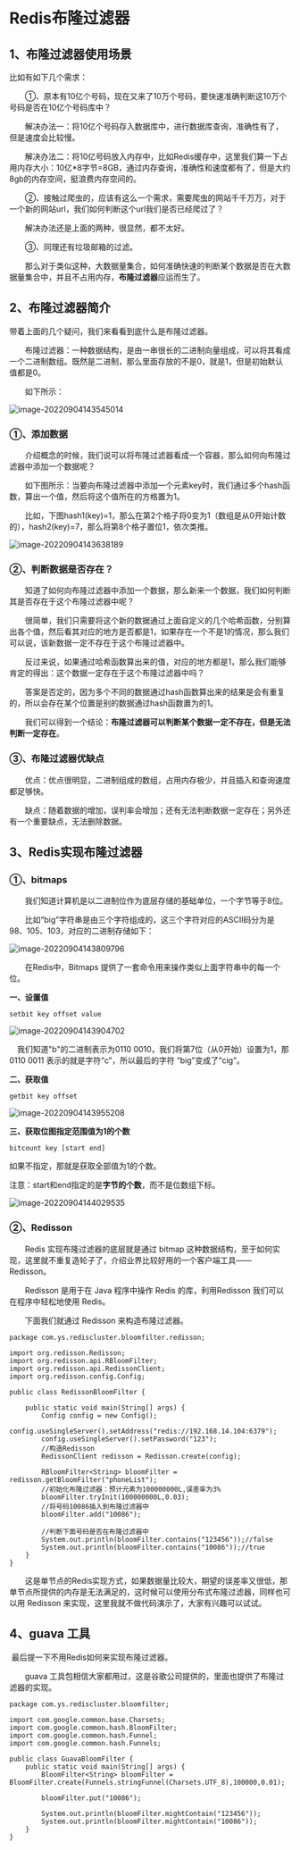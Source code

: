 # Redis布隆过滤器

## 1、布隆过滤器使用场景

比如有如下几个需求：

　　①、原本有10亿个号码，现在又来了10万个号码，要快速准确判断这10万个号码是否在10亿个号码库中？

　　解决办法一：将10亿个号码存入数据库中，进行数据库查询，准确性有了，但是速度会比较慢。

　　解决办法二：将10亿号码放入内存中，比如Redis缓存中，这里我们算一下占用内存大小：10亿*8字节=8GB，通过内存查询，准确性和速度都有了，但是大约8gb的内存空间，挺浪费内存空间的。

　　②、接触过爬虫的，应该有这么一个需求，需要爬虫的网站千千万万，对于一个新的网站url，我们如何判断这个url我们是否已经爬过了？

　　解决办法还是上面的两种，很显然，都不太好。

　　③、同理还有垃圾邮箱的过滤。

　　那么对于类似这种，大数据量集合，如何准确快速的判断某个数据是否在大数据量集合中，并且不占用内存，**布隆过滤器**应运而生了。

## 2、布隆过滤器简介

带着上面的几个疑问，我们来看看到底什么是布隆过滤器。

　　布隆过滤器：一种数据结构，是由一串很长的二进制向量组成，可以将其看成一个二进制数组。既然是二进制，那么里面存放的不是0，就是1，但是初始默认值都是0。

　　如下所示：

 ![image-20220904143545014](pictures/12.Redis的布隆过滤器.assets/image-20220904143545014.png)

### **①、添加数据**

　　介绍概念的时候，我们说可以将布隆过滤器看成一个容器，那么如何向布隆过滤器中添加一个数据呢？

　　如下图所示：当要向布隆过滤器中添加一个元素key时，我们通过多个hash函数，算出一个值，然后将这个值所在的方格置为1。

　　比如，下图hash1(key)=1，那么在第2个格子将0变为1（数组是从0开始计数的），hash2(key)=7，那么将第8个格子置位1，依次类推。

 ![image-20220904143638189](pictures/12.Redis的布隆过滤器.assets/image-20220904143638189.png)

### **②、判断数据是否存在？**

　　知道了如何向布隆过滤器中添加一个数据，那么新来一个数据，我们如何判断其是否存在于这个布隆过滤器中呢？

　　很简单，我们只需要将这个新的数据通过上面自定义的几个哈希函数，分别算出各个值，然后看其对应的地方是否都是1，如果存在一个不是1的情况，那么我们可以说，该新数据一定不存在于这个布隆过滤器中。

　　反过来说，如果通过哈希函数算出来的值，对应的地方都是1，那么我们能够肯定的得出：这个数据一定存在于这个布隆过滤器中吗？

　　答案是否定的，因为多个不同的数据通过hash函数算出来的结果是会有重复的，所以会存在某个位置是别的数据通过hash函数置为的1。

　　我们可以得到一个结论：**布隆过滤器可以判断某个数据一定不存在，但是无法判断一定存在**。

### **③、布隆过滤器优缺点**

　　优点：优点很明显，二进制组成的数组，占用内存极少，并且插入和查询速度都足够快。

　　缺点：随着数据的增加，误判率会增加；还有无法判断数据一定存在；另外还有一个重要缺点，无法删除数据。

## 3、Redis实现布隆过滤器

### ①、bitmaps

　　我们知道计算机是以二进制位作为底层存储的基础单位，一个字节等于8位。

　　比如“big”字符串是由三个字符组成的，这三个字符对应的ASCII码分为是98、105、103，对应的二进制存储如下：

 ![image-20220904143809796](pictures/12.Redis的布隆过滤器.assets/image-20220904143809796.png)

　　在Redis中，Bitmaps 提供了一套命令用来操作类似上面字符串中的每一个位。

**一、设置值**

```
setbit key offset value
```

 ![image-20220904143904702](pictures/12.Redis的布隆过滤器.assets/image-20220904143904702.png)

 　我们知道"b"的二进制表示为0110 0010，我们将第7位（从0开始）设置为1，那0110 0011 表示的就是字符“c”，所以最后的字符 “big”变成了“cig”。

**二、获取值**

```
getbit key offset
```

 ![image-20220904143955208](pictures/12.Redis的布隆过滤器.assets/image-20220904143955208.png)

**三、获取位图指定范围值为1的个数**

```
bitcount key [start end]
```

如果不指定，那就是获取全部值为1的个数。

注意：start和end指定的是**字节的个数**，而不是位数组下标。

 ![image-20220904144029535](pictures/12.Redis的布隆过滤器.assets/image-20220904144029535.png)

### ②、Redisson

　　Redis 实现布隆过滤器的底层就是通过 bitmap 这种数据结构，至于如何实现，这里就不重复造轮子了，介绍业界比较好用的一个客户端工具——Redisson。

　　Redisson 是用于在 Java 程序中操作 Redis 的库，利用Redisson 我们可以在程序中轻松地使用 Redis。

　　下面我们就通过 Redisson 来构造布隆过滤器。

```
package com.ys.rediscluster.bloomfilter.redisson;

import org.redisson.Redisson;
import org.redisson.api.RBloomFilter;
import org.redisson.api.RedissonClient;
import org.redisson.config.Config;

public class RedissonBloomFilter {

    public static void main(String[] args) {
        Config config = new Config();
        config.useSingleServer().setAddress("redis://192.168.14.104:6379");
        config.useSingleServer().setPassword("123");
        //构造Redisson
        RedissonClient redisson = Redisson.create(config);

        RBloomFilter<String> bloomFilter = redisson.getBloomFilter("phoneList");
        //初始化布隆过滤器：预计元素为100000000L,误差率为3%
        bloomFilter.tryInit(100000000L,0.03);
        //将号码10086插入到布隆过滤器中
        bloomFilter.add("10086");

        //判断下面号码是否在布隆过滤器中
        System.out.println(bloomFilter.contains("123456"));//false
        System.out.println(bloomFilter.contains("10086"));//true
    }
}
```

　　这是单节点的Redis实现方式，如果数据量比较大，期望的误差率又很低，那单节点所提供的内存是无法满足的，这时候可以使用分布式布隆过滤器，同样也可以用 Redisson 来实现，这里我就不做代码演示了，大家有兴趣可以试试。

## 4、guava 工具

​		最后提一下不用Redis如何来实现布隆过滤器。

　　guava 工具包相信大家都用过，这是谷歌公司提供的，里面也提供了布隆过滤器的实现。

```
package com.ys.rediscluster.bloomfilter;

import com.google.common.base.Charsets;
import com.google.common.hash.BloomFilter;
import com.google.common.hash.Funnel;
import com.google.common.hash.Funnels;

public class GuavaBloomFilter {
    public static void main(String[] args) {
        BloomFilter<String> bloomFilter = BloomFilter.create(Funnels.stringFunnel(Charsets.UTF_8),100000,0.01);

        bloomFilter.put("10086");

        System.out.println(bloomFilter.mightContain("123456"));
        System.out.println(bloomFilter.mightContain("10086"));
    }
}
```

